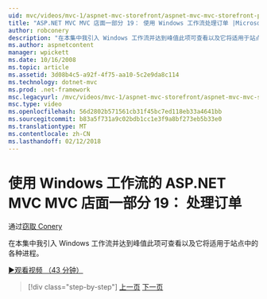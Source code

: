 ```yaml
---
uid: mvc/videos/mvc-1/aspnet-mvc-storefront/aspnet-mvc-mvc-storefront-part-19-processing-orders-with-windows-workflow
title: "ASP.NET MVC MVC 店面一部分 19： 使用 Windows 工作流处理订单 |Microsoft 文档"
author: robconery
description: "在本集中我引入 Windows 工作流并达到峰值此项可查看以及它将适用于站点中的各种进程。"
ms.author: aspnetcontent
manager: wpickett
ms.date: 10/16/2008
ms.topic: article
ms.assetid: 3d08b4c5-a92f-4f75-aa10-5c2e9da8c114
ms.technology: dotnet-mvc
ms.prod: .net-framework
msc.legacyurl: /mvc/videos/mvc-1/aspnet-mvc-storefront/aspnet-mvc-mvc-storefront-part-19-processing-orders-with-windows-workflow
msc.type: video
ms.openlocfilehash: 56d2802b571561cb31f45bc7ed118eb33a4641bb
ms.sourcegitcommit: b83a5f731a9c02bdb1cc1e3f9a8bf273eb5b33e0
ms.translationtype: MT
ms.contentlocale: zh-CN
ms.lasthandoff: 02/12/2018
---
```

<a name="aspnet-mvc-mvc-storefront-part-19-processing-orders-with-windows-workflow"></a>使用 Windows 工作流的 ASP.NET MVC MVC 店面一部分 19： 处理订单
====================
通过[窃取 Conery](https://github.com/robconery)

在本集中我引入 Windows 工作流并达到峰值此项可查看以及它将适用于站点中的各种进程。

[&#9654;观看视频 （43 分钟）](https://channel9.msdn.com/Blogs/ASP-NET-Site-Videos/aspnet-mvc-mvc-storefront-part-19-processing-orders-with-windows-workflow)

>[!div class="step-by-step"]
[上一页](aspnet-mvc-storefront-part-18-creating-an-experience.md)
[下一页](aspnet-mvc-storefront-part-19a-windows-workflow-followup.md)

